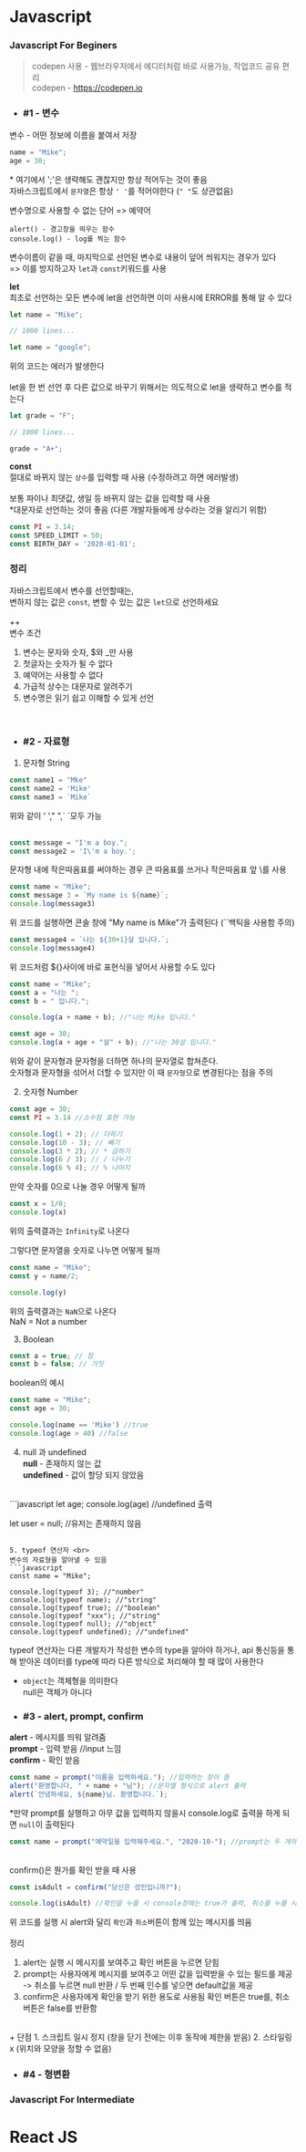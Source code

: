 # Javascript 

### Javascript For Beginers

> codepen 사용 - 웹브라우저에서 에디터처럼 바로 사용가능, 작업코드 공유 편리 <br>
codepen - <https://codepen.io>

* ###  #1 - 변수 
 변수 - 어떤 정보에 이름을 붙여서 저장 <br>
 ```javascript
 name = "Mike";
 age = 30;
 ```
\* 여기에서 ';'은 생략해도 괜찮지만 항상 적어두는 것이 좋음 <br>
자바스크립트에서 `문자열`은 항상 `' '`를 적어야한다 (`" "`도 상관없음) <br>
 
변수명으로 사용할 수 없는 단어 => 예약어 <br>

`alert() - 경고창을 띄우는 함수` <br>
`console.log() - log를 찍는 함수`<br>

변수이름이 같을 때, 마지막으로 선언된 변수로 내용이 덮어 씌워지는 경우가 있다 <br>
=> 이를 방지하고자 `let`과 `const`키워드를 사용 <br>

**let** <br>
최초로 선언하는 모든 변수에 let을 선언하면 이미 사용시에 ERROR를 통해 알 수 있다 <br>
```javascript
let name = "Mike";

// 1000 lines...

let name = "google";
``` 
위의 코드는 에러가 발생한다 <br>
<br>
let을 한 번 선언 후 다른 값으로 바꾸기 위해서는 의도적으로 let을 생략하고 변수를 적는다 <br>
```javascript
let grade = "F";

// 1000 lines...

grade = "A+";
```

**const** <br>
절대로 바뀌지 않는 `상수`를 입력할 때 사용 (수정하려고 하면 에러발생)<br>
<br>
보통 파이나 최댓값, 생일 등 바뀌지 않는 값을 입력할 때 사용 <br>
\*대문자로 선언하는 것이 좋음 (다른 개발자들에게 상수라는 것을 알리기 위함)
``` javascript
const PI = 3.14;
const SPEED_LIMIT = 50;
const BIRTH_DAY = '2020-01-01';
```

### 정리 <br>
자바스크립트에서 변수를 선언할때는, <br>
변하지 않는 값은 `const`, 변할 수 있는 값은 `let`으로 선언하세요 <br>
<br>
++ <br>
변수 조건 <br>
1. 변수는 문자와 숫자, $와 _만 사용
2. 첫글자는 숫자가 될 수 없다
3. 예약어는 사용할 수 없다
4. 가급적 상수는 대문자로 알려주기
5. 변수명은 읽기 쉽고 이해할 수 있게 선언 <br>
<br>

* ###  #2 - 자료형 <br>
1. 문자형 String <br>
```javascript
const name1 = "Mke"
const name2 = 'Mike'
const name3 = `Mike`
``` 
위와 같이 ' '," ",\` `모두 가능 <br>
<br>

```javascript
const message = "I'm a boy.";
const message2 = 'I\'m a boy.';
```
문자형 내에 작은따옴표를 써야하는 경우 큰 따옴표를 쓰거나 작은따옴표 앞 \를 사용

```javascript
const name = "Mike";
const message 3 = `My name is ${name}`;
console.log(message3)
```
위 코드를 실행하면 콘솔 창에 "My name is Mike"가 출력된다 (``백틱을 사용함 주의)
```javascript
const message4 = `나는 ${30+1}살 입니다.`;
console.log(message4)
```
위 코드처럼 ${}사이에 바로 표현식을 넣어서 사용할 수도 있다 <br>

```javascript
const name = "Mike";
const a = "나는 ";
const b = " 입니다.";

console.log(a + name + b); //"나는 Mike 입니다."

const age = 30;
console.log(a + age + "살" + b); //"나는 30살 입니다."
```

위와 같이 문자형과 문자형을 더하면 하나의 문자열로 합쳐준다. <br>
숫자형과 문자형을 섞어서 더할 수 있지만 이 때 `문자형`으로 변경된다는 점을 주의

2. 숫자형 Number
```javascript
const age = 30; 
const PI = 3.14 //소수점 표현 가능

console.log(1 + 2); // 더하기
console.log(10 - 3); // 빼기
console.log(3 * 2); // * 곱하기
console.log(6 / 3); // / 나누기
console.log(6 % 4); // % 나머지
```

만약 숫자를 0으로 나눌 경우 어떻게 될까
```javascript
const x = 1/0;
console.log(x)
```
위의 출력결과는 `Infinity`로 나온다 <br>

그렇다면 문자열을 숫자로 나누면 어떻게 될까
``` javascript
const name = "Mike";
const y = name/2;

console.log(y)
```
위의 출력결과는 `NaN`으로 나온다 <br>
NaN = Not a number

3. Boolean <br>
```javascript
const a = true; // 참
const b = false; // 거짓
```

boolean의 예시
```javascript
const name = "Mike";
const age = 30;

console.log(name == 'Mike') //true
console.log(age > 40) //false
```

4. null 과 undefined <br>
**null** - 존재하지 않는 값 <br>
**undefined** - 값이 할당 되지 않았음<br>
<br>
```javascript
let age;
console.log(age) //undefined 출력

let user = null; //유저는 존재하지 않음
```

5. typeof 연산자 <br>
변수의 자료형을 알아낼 수 있음
```javascript
const name = "Mike";

console.log(typeof 3); //"number"
console.log(typeof name); //"string"
console.log(typeof true); //"boolean"
console.log(typeof "xxx"); //"string"
console.log(typeof null); //"object"
console.log(typeof undefined); //"undefined"
```
typeof 연산자는 다른 개발자가 작성한 변수의 type을 알아야 하거나, api 통신등을 통해 받아온 데이터를 type에 따라 다른 방식으로 처리해야 할 때 많이 사용한다

+ `object`는 객체형을 의미한다 <br>
null은 객체가 아니다 <br>

* ###  #3 - alert, prompt, confirm  <br>
**alert** - 메시지를 띄워 알려줌 <br>
**prompt** - 입력 받음 //input 느낌 <br>
**confirm** - 확인 받음 <br>

```javascript
const name = prompt("이름을 입력하세요."); //입력하는 창이 뜸
alert("환영합니다, " + name + "님"); //문자열 형식으로 alert 출력
alert(`안녕하세요, ${name}님. 환영합니다.`);
```
\*만약 prompt를 실행하고 아무 값을 입력하지 않을시 console.log로 출력을 하게 되면 `null`이 출력된다

```javascript
const name = prompt("예약일을 입력해주세요.", "2020-10-"); //prompt는 두 개의 인수를 받을 수 있음 이 때 두번째 값은 입력받을 default값이 됨 default값은 뭔가를 안내하거나 힌트를 줄 때 유용함
```
<br>
confirm()은 뭔가를 확인 받을 때 사용 <br>

```javascript
const isAdult = confirm("당신은 성인입니까?");

console.log(isAdult) //확인을 누를 시 console창에는 true가 출력, 취소를 누를 시 console 창에는 false가 출력
```
위 코드를 실행 시 alert와 달리 `확인`과 `취소`버튼이 함께 있는 메시지를 띄움 <br>
<br>
정리
1. alert는 실행 시 메시지를 보여주고 확인 버튼을 누르면 닫힘 <br>
2. prompt는 사용자에게 메시지를 보여주고 어떤 값을 입력받을 수 있는 필드를 제공 -> 취소를 누르면 null 반환 / 두 번째 인수를 넣으면 default값을 제공 <br>
3. confirm은 사용자에게 확인을 받기 위한 용도로 사용됨 확인 버튼은 true를, 취소 버튼은 false를 반환함 <br>
<br>
+ 단점
1. 스크립트 일시 정지 (창을 닫기 전에는 이후 동작에 제한을 받음)
2. 스타일링 x (위치와 모양을 정할 수 없음) <br>

* ###  #4 - 형변환 <br>

### Javascript For Intermediate

# React JS
